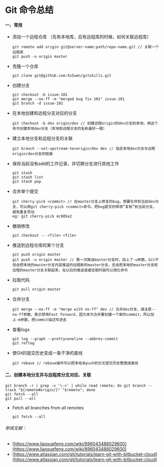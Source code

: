 # Git 命令总结
#### 一、常用
- 添加一个远程仓库 （先有本地库，后有远程库的时候，如何关联远程库）
  ```
  git remote add origin git@server-name:path/repo-name.git // 关联一个远程库
  git push -u origin master
  ```

- 克隆一个仓库
  ```
  git clone git@github.com:XxIwen/gitskills.git
  ```


- 创建分支
  ```
  git checkout -b issue-101
  git merge --no-ff -m "merged bug fix 101" issue-101
  git branch -d issue-101
  ```

- 在本地创建和远程分支对应的分支
  ```
  git checkout -b dev origin/dev // 创建远程origin的dev分支到本地，用这个命令创建本地dev分支（本地和远程分支的名称最好一致）
  ```

- 建立本地分支和远程分支的关联
  ```
  git branch --set-upstream-to=origin/dev dev // 指定本地dev分支与远程origin/dev分支的链接
  ```

- 保存当前没有add的工作记录，并切换分支进行其他工作
  ```
  git stash	
  git stash list
  git stash pop
  ```

- 合并单个提交
  ```
  git cherry-pick <commit> // 在master分支上修复的bug，想要合并到当前dev分支，可以用git cherry-pick <commit>命令，把bug提交的修改“复制”到当前分支，避免重复劳动
  eg: git cherry-pick 4c805e2
  ```

- 撤销修改
  ```
  git checkout -- <file> <file>
  ```

- 推送到远程仓库的某个分支
  ```
  git push origin master
  git push -u origin master // 第一次推送master分支时，加上了-u参数，Git不但会把本地的master分支内容推送的远程新的master分支，还会把本地的master分支和远程的master分支关联起来，在以后的推送或者拉取时就可以简化命令
  ```

- 拉取代码
  ```
  git pull origin master
  ```

- 合并分支
  ```
  git merge --no-ff -m "merge with no-ff" dev // 合并dev分支，请注意--no-ff参数，表示禁用Fast forward，因为本次合并要创建一个新的commit，所以加上-m参数，把commit描述写进去
  ```
- 查看logs
  ```
  git log --graph --pretty=oneline --abbrev-commit
  git reflog
  ```

- 使Git的提交历史变成一条干净的直线
  ```
  git rebase // rebase操作可以把本地未push的分叉提交历史整理成直线
  ```
#### 二、创建本地分支并与远程库分支对应、关联
```
git branch -r | grep -v '\->' | while read remote; do git branch --track "${remote#origin/}" "$remote"; done
git fetch --all
git pull --all
```
- Fetch all branches from all remotes
  ```
  git fetch --all
  ```


###### 参阅文献：
- [https://www.liaoxuefeng.com/wiki/896043488029600](https://www.liaoxuefeng.com/wiki/896043488029600)
- [https://www.atlassian.com/git/tutorials/learn-git-with-bitbucket-cloud](https://www.atlassian.com/git/tutorials/learn-git-with-bitbucket-cloud)